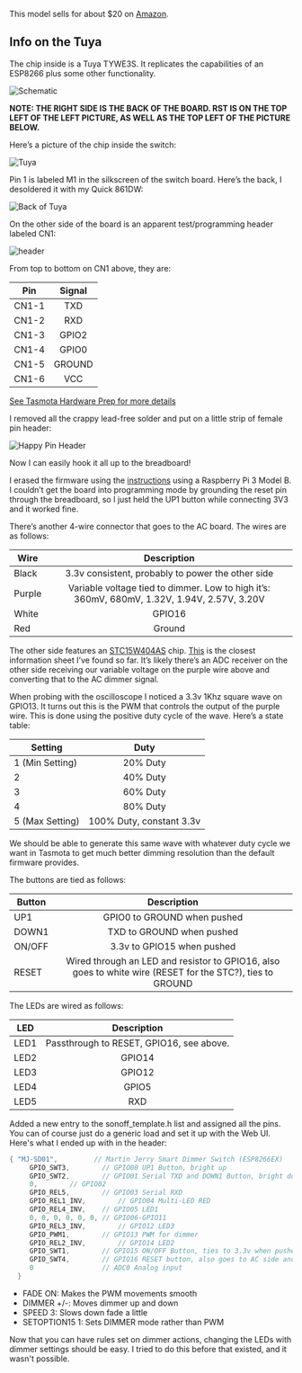 This model sells for about $20 on [Amazon](https://www.amazon.com/Martin-Jerry-SmartLife-Compatible-Assistant/dp/B07FXYSVR1?crid=C1ZOLL11DTUQ&keywords=martin+jerry+smart+switch&qid=1538081789&sprefix=martin+jerry&sr=8-1&ref=mp_s_a_1_1). 

## Info on the Tuya
The chip inside is a Tuya TYWE3S. It replicates the capabilities of an ESP8266 plus some other functionality.

![Schematic](https://raw.githubusercontent.com/hank/tasmota-contrib/master/image1.png)

**NOTE: THE RIGHT SIDE IS THE BACK OF THE BOARD. RST IS ON THE TOP LEFT OF THE LEFT PICTURE, AS WELL AS THE TOP LEFT OF THE PICTURE BELOW.**

Here’s a picture of the chip inside the switch:

![Tuya](https://raw.githubusercontent.com/hank/tasmota-contrib/master/image3.png)

Pin 1 is labeled M1 in the silkscreen of the switch board. Here’s the back, I desoldered it with my Quick 861DW:

![Back of Tuya](https://raw.githubusercontent.com/hank/tasmota-contrib/master/image4.png)

On the other side of the board is an apparent test/programming header labeled CN1:

![header](https://raw.githubusercontent.com/hank/tasmota-contrib/master/image2.png)

From top to bottom on CN1 above, they are:

| Pin        | Signal |
| ------ |:-----:|
| CN1-1 | TXD |
| CN1-2 | RXD |
| CN1-3 | GPIO2 |
| CN1-4 | GPIO0 |
| CN1-5 | GROUND | 
| CN1-6 | VCC |

[See Tasmota Hardware Prep for more details](https://github.com/arendst/Tasmota/wiki/Hardware-Preparation)

I removed all the crappy lead-free solder and put on a little strip of female pin header:

![Happy Pin Header](https://raw.githubusercontent.com/hank/tasmota-contrib/master/image5.png)

Now I can easily hook it all up to the breadboard!

I erased the firmware using the [instructions](https://github.com/arendst/Tasmota/wiki/Flash-Sonoff-using-Raspberry-Pi) using a Raspberry Pi 3 Model B. I couldn’t get the board into programming mode by grounding the reset pin through the breadboard, so I just held the UP1 button while connecting 3V3 and it worked fine.

There’s another 4-wire connector that goes to the AC board. The wires are as follows:

| Wire | Description |
| ------ |:-----:|
| Black | 3.3v consistent, probably to power the other side |
| Purple | Variable voltage tied to dimmer. Low to high it’s: 360mV, 680mV, 1.32V, 1.94V, 2.57V, 3.20V |
| White | GPIO16 |
| Red | Ground |

The other side features an [STC15W404AS](https://www.kynix.com/Detail/37918/STC15W404AS.html) chip. [This](http://www.stcmicro.com/datasheet/STC15W404S_Features.pdf) is the closest information sheet I’ve found so far. It’s likely there’s an ADC receiver on the other side receiving our variable voltage on the purple wire above and converting that to the AC dimmer signal.

When probing with the oscilloscope I noticed a 3.3v 1Khz square wave on GPIO13. It turns out this is the PWM that controls the output of the purple wire. This is done using the positive duty cycle of the wave. Here’s a state table:

| Setting | Duty |
| ------ |:-----:|
| 1 (Min Setting) | 20% Duty |
| 2 | 40% Duty |
| 3 | 60% Duty |
| 4 | 80% Duty |
| 5 (Max Setting) | 100% Duty, constant 3.3v |

We should be able to generate this same wave with whatever duty cycle we want in Tasmota to get much better dimming resolution than the default firmware provides.

The buttons are tied as follows:

| Button | Description |
| ------ |:-----:|
| UP1 | GPIO0 to GROUND when pushed |
| DOWN1 | TXD to GROUND when pushed |
| ON/OFF | 3.3v to GPIO15 when pushed |
| RESET | Wired through an LED and resistor to GPIO16, also goes to white wire (RESET for the STC?), ties to GROUND |

The LEDs are wired as follows:

| LED | Description |
| ------ |:-----:|
| LED1 | Passthrough to RESET, GPIO16, see above. |
| LED2 | GPIO14 |
| LED3 | GPIO12 |
| LED4 | GPIO5 |
| LED5 | RXD |

Added a new entry to the sonoff_template.h list and assigned all the pins. You can of course just do a generic load and set it up with the Web UI. Here's what I ended up with in the header:

```c
{ "MJ-SD01",         // Martin Jerry Smart Dimmer Switch (ESP8266EX)
     GPIO_SWT3,        // GPIO00 UP1 Button, bright up
     GPIO_SWT2,        // GPIO01 Serial TXD and DOWN1 Button, bright down
     0,        // GPIO02
     GPIO_REL5,        // GPIO03 Serial RXD
     GPIO_REL1_INV,        // GPIO04 Multi-LED RED
     GPIO_REL4_INV,    // GPIO05 LED1
     0, 0, 0, 0, 0, 0, // GPIO06-GPIO11
     GPIO_REL3_INV,        // GPIO12 LED3
     GPIO_PWM1,        // GPIO13 PWM for dimmer
     GPIO_REL2_INV,        // GPIO14 LED2
     GPIO_SWT1,        // GPIO15 ON/OFF Button, ties to 3.3v when pushed
     GPIO_SWT4,        // GPIO16 RESET button, also goes to AC side and probably resets the STC chip, tied to LED1
     0                 // ADC0 Analog input
  }
```

* FADE ON: Makes the PWM movements smooth
* DIMMER +/-: Moves dimmer up and down
* SPEED 3: Slows down fade a little
* SETOPTION15 1: Sets DIMMER mode rather than PWM

Now that you can have rules set on dimmer actions, changing the LEDs with dimmer settings should be easy. I tried to do this before that existed, and it wasn't possible.
